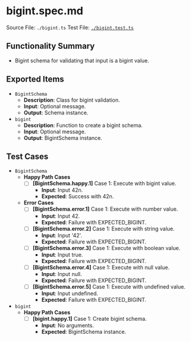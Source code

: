 # bigint.spec.md

Source File: `./bigint.ts`
Test File: [`./bigint.test.ts`](./bigint.test.ts)

## Functionality Summary
- Bigint schema for validating that input is a bigint value.

## Exported Items
- `BigintSchema`
    - **Description**: Class for bigint validation.
    - **Input**: Optional message.
    - **Output**: Schema instance.
- `bigint`
    - **Description**: Function to create a bigint schema.
    - **Input**: Optional message.
    - **Output**: BigintSchema instance.

## Test Cases
- `BigintSchema`
    - **Happy Path Cases**
        - [ ] **[BigintSchema.happy.1]** Case 1: Execute with bigint value.
            - **Input**: Input 42n.
            - **Expected**: Success with 42n.
    - **Error Cases**
        - [ ] **[BigintSchema.error.1]** Case 1: Execute with number value.
            - **Input**: Input 42.
            - **Expected**: Failure with EXPECTED_BIGINT.
        - [ ] **[BigintSchema.error.2]** Case 1: Execute with string value.
            - **Input**: Input '42'.
            - **Expected**: Failure with EXPECTED_BIGINT.
        - [ ] **[BigintSchema.error.3]** Case 1: Execute with boolean value.
            - **Input**: Input true.
            - **Expected**: Failure with EXPECTED_BIGINT.
        - [ ] **[BigintSchema.error.4]** Case 1: Execute with null value.
            - **Input**: Input null.
            - **Expected**: Failure with EXPECTED_BIGINT.
        - [ ] **[BigintSchema.error.5]** Case 1: Execute with undefined value.
            - **Input**: Input undefined.
            - **Expected**: Failure with EXPECTED_BIGINT.
- `bigint`
    - **Happy Path Cases**
        - [ ] **[bigint.happy.1]** Case 1: Create bigint schema.
            - **Input**: No arguments.
            - **Expected**: BigintSchema instance.
